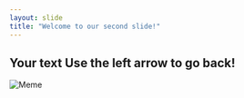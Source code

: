 ```yaml
---
layout: slide
title: "Welcome to our second slide!"
---
```

Your text
Use the left arrow to go back!
---
![Meme](https://user-images.githubusercontent.com/8677283/27186368-0b5bbdde-51e0-11e7-8d7b-e171a006600e.png)
